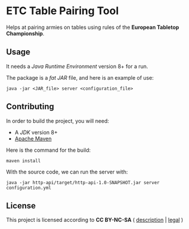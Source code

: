 # ETC Table Pairing Tool

Helps at pairing armies on tables using rules of the **European Tabletop Championship**.

## Usage

It needs a *Java Runtime Environment* version 8+ for a run.

The package is a *fat JAR* file, and here is an example of use:

    java -jar <JAR_file> server <configuration_file>

## Contributing

In order to build the project, you will need:
* A *JDK* version 8+
* [Apache Maven](https://maven.apache.org/)

Here is the command for the build:

    maven install

With the source code, we can run the server with:

    java -jar http-api/target/http-api-1.0-SNAPSHOT.jar server configuration.yml
   
## License

This project is licensed according to **CC BY-NC-SA** ( [description](https://creativecommons.org/licenses/by-nc-sa/4.0/) | [legal](https://creativecommons.org/licenses/by-nc-sa/4.0/legalcode) )

